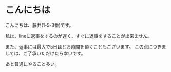 # こんにちは

こんにちは、藤井(1-5-3番)です。

私は、lineに返事をするのが遅く、すぐに返事をすることが出来ません。

また、返事には最大で5日ほどお時間を頂くこともございます。
この点につきましては、ご了承いただけたら幸いです。

あと普通にやること多い。
